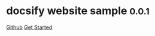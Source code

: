# docsify website sample <small>0.0.1</small>

<a href="https://github.com/957184448/my_docs">Github</a>
<a href="#README">Get Started</a>